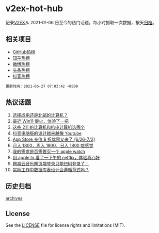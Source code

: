 # v2ex-hot-hub

 记录[V2EX](https://www.v2ex.com/)从 2021-01-06 日至今的热门话题。每小时抓取一次数据，按天[归档](archives)。
 
 ## 相关项目

- [GitHub热榜](https://github.com/snaildev/github-hot-hub)
- [知乎热榜](https://github.com/snaildev/zhihu-hot-hub)
- [微博热榜](https://github.com/snaildev/weibo-hot-hub)
- [头条热榜](https://github.com/snaildev/toutiao-hot-hub)
- [抖音热榜](https://github.com/snaildev/douyin-hot-hub)


 `更新时间：2021-06-27 07:03:42 +0800`

## 热议话题

1. [选择成电还是北邮的计算机？](https://www.v2ex.com/t/785907)
1. [最近 Win11 很火，体验了一把](https://www.v2ex.com/t/785901)
1. [这些 211 的计算机和杭电计算机选哪个](https://www.v2ex.com/t/785919)
1. [抖音电脑版的设计越来越像 Youtube](https://www.v2ex.com/t/785875)
1. [App Store 充值 9 折优惠又来了 (6/26-7/2)](https://www.v2ex.com/t/785955)
1. [月入 1800，周入 1800，日入 1800 啥感觉](https://www.v2ex.com/t/785996)
1. [我的需求是否需要买一个 apple watch](https://www.v2ex.com/t/785929)
1. [用 apple tv 看了一下午的 netflix，体验真心好](https://www.v2ex.com/t/785984)
1. [网易云音乐网页端登录只能扫码登录了！](https://www.v2ex.com/t/785880)
1. [实际工作中数据库表设计会遵循范式吗？](https://www.v2ex.com/t/785947)

## 历史归档

[archives](archives)

## License

See the [LICENSE](LICENSE) file for license rights and limitations (MIT).
